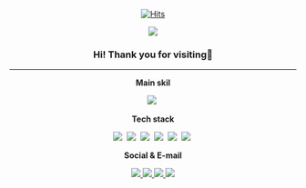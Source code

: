 <div align=center>
  
[![Hits](https://hits.seeyoufarm.com/api/count/incr/badge.svg?url=https%3A%2F%2Fgithub.com%2Fwoongchan789&count_bg=%2379C83D&title_bg=%23555555&icon=github.svg&icon_color=%23E7E7E7&title=hits&edge_flat=false)](https://github.com/woongchan789)


<div align=center>
  
<img src="https://capsule-render.vercel.app/api?type=waving&color=auto&height=300&section=header&text=WoongChan%20Nam&fontSize=40&fontColor=ffffff" />

</div>

### Hi! Thank you for visiting👏
---

**Main skil**
  
<p align="center">
  <img src="https://img.shields.io/badge/Python-3776AB?style=flat-square&logo=Python&logoColor=white"/></a>&nbsp 
</p>

**Tech stack**  
  
<p align="center">
  <img src="https://img.shields.io/badge/Python-3776AB?style=flat-square&logo=Python&logoColor=white"/></a>&nbsp
  <img src="https://img.shields.io/badge/R-276DC3?style=flat-square&logo=R&logoColor=white"/></a>&nbsp
  <img src="https://img.shields.io/badge/Linux-FCC624?style=flat-square&logo=Linux&logoColor=white"/></a>&nbsp
  <img src="https://img.shields.io/badge/Ubuntu-E95420?style=flat-square&logo=Ubuntu&logoColor=white"/></a>&nbsp
  <img src="https://img.shields.io/badge/Docker-2496ED?style=flat-square&logo=Docker&logoColor=white"/></a>&nbsp
  <img src="https://img.shields.io/badge/Adobe%20Illustrator-FF9A00?style=flat-square&logo=Adobe%20Illustrator&logoColor=white"/></a>&nbsp
</p>

**Social & E-mail**

<p align="center">
  <a href="https://www.instagram.com/skandcks/" height="5" width="10" target="_blank">
	  <img src="https://img.shields.io/badge/Instagram-E4405F?style=flat-square&logo=Instagram&logoColor=white&">
  <a>

  <a href="https://woongchan789.tistory.com/" height="5" width="10" target="_blank">
	  <img src="https://img.shields.io/badge/Tistory-000000?style=flat-square&logo=Tistory&logoColor=white&">
  <a>
    
  <a href="woongchan789@naver.com" height="5" width="10" target="_blank">
	  <img src="https://img.shields.io/badge/Naver-03C75A?style=flat-square&logo=Naver&logoColor=white&">
  <a>
    
  <a href="woong0795@g.hongik.ac.kr" height="5" width="10" target="_blank">
	  <img src="https://img.shields.io/badge/Gmail-EA4335?style=flat-square&logo=Gmail&logoColor=white&">
  <a>
</p>


